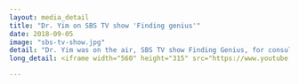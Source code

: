 ```yaml
---
layout: media_detail
title: "Dr. Yim on SBS TV show 'Finding genius'"
date: 2018-09-05
image: "sbs-tv-show.jpg"
detail: "Dr. Yim was on the air, SBS TV show Finding Genius, for consultation. She highlighted the role of mother tongue foundation in second language learning."
long_detail: <iframe width="560" height="315" src="https://www.youtube.com/embed/zg5BeQFbmSA" frameborder="0" allow="accelerometer; autoplay; encrypted-media; gyroscope; picture-in-picture" allowfullscreen></iframe> <br>Dr. Yim was on the air, SBS TV show Finding Genius, for consultation. She highlighted the role of mother tongue foundation in second language learning.

---
```


